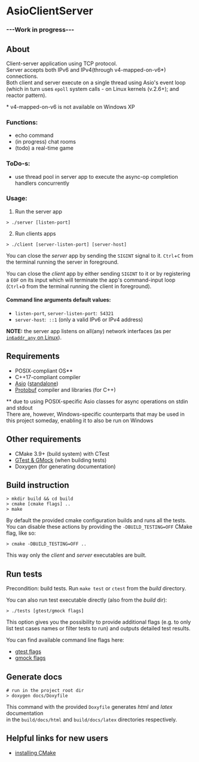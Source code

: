 # AsioClientServer

### __---Work in progress---__

## About
Client-server application using TCP protocol.  
Server accepts both IPv6 and IPv4(through v4-mapped-on-v6*) connections.   
Both client and server execute on a single thread using Asio's event loop  
(which in turn uses `epoll` system calls - on Linux kernels (v.2.6+); and reactor pattern).

\* v4-mapped-on-v6 is not available on Windows XP

### Functions:
- echo command
- (in progress) chat rooms
- (todo) a real-time game

### ToDo-s:
- use thread pool in server app to execute the async-op completion handlers concurrently

### Usage:
1. Run the server app
```
> ./server [listen-port]
```
2. Run clients apps
```
> ./client [server-listen-port] [server-host]
```
You can close the _server_ app by sending the `SIGINT` signal to it. `Ctrl`+`C` from the terminal running the server in foreground.

You can close the _client_ app by either sending `SIGINT` to it or by registering a `EOF` on its input which will terminate the app's command-input loop (`Ctrl`+`D` from the terminal running the client in foreground).

#### Command line arguments default values:
- `listen-port`, `server-listen-port`: &nbsp;`54321`
- `server-host`: &nbsp;`::1` (only a valid IPv6 or IPv4 address)

__NOTE:__ the server app listens on all(any) network interfaces (as per [`in6addr_any` on Linux](http://man7.org/linux/man-pages/man7/ipv6.7.html)).

## Requirements
- POSIX-compliant OS**
- C++17-compliant compiler
- [Asio](http://think-async.com/Asio/) ([standalone](https://github.com/chriskohlhoff/asio))
- [Protobuf](https://github.com/protocolbuffers/protobuf) compiler and libraries (for C++)

\*\* due to using POSIX-specific Asio classes for async operations on stdin and stdout  
There are, however, Windows-specific counterparts that may be used in this project someday, enabling it to also be run on Windows

## Other requirements
- CMake 3.9+ (build system) with CTest
- [GTest & GMock](https://github.com/google/googletest) (when building tests)
- Doxygen (for generating documentation)

## Build instruction
```
> mkdir build && cd build
> cmake [cmake flags] ..
> make
```
By default the provided cmake configuration builds and runs all the tests.  
You can disable these actions by providing the `-DBUILD_TESTING=OFF` CMake flag, like so:
```
> cmake -DBUILD_TESTING=OFF ..
```
This way only the _client_ and _server_ executables are built.

## Run tests
Precondition: build tests.
Run `make test` or `ctest` from the _build_ directory.

You can also run test executable directly (also from the _build_ dir):
```
> ./tests [gtest/gmock flags]
```  
This option gives you the possibility to provide additional flags (e.g. to only list test cases names or filter tests to run) and outputs detailed test results.

You can find available command line flags here:
- [gtest flags](https://github.com/google/googletest/blob/master/googletest/docs/advanced.md#running-test-programs-advanced-options)
- [gmock flags](https://github.com/google/googletest/blob/master/googlemock/docs/CheatSheet.md#flags)

## Generate docs
```
# run in the project root dir
> doxygen docs/Doxyfile
```
This command with the provided `Doxyfile` generates _html_ and _latex_ documentation  
in the `build/docs/html` and `build/docs/latex` directories respectively.

## Helpful links for new users
- [installing CMake](https://cliutils.gitlab.io/modern-cmake/chapters/intro/installing.html)
